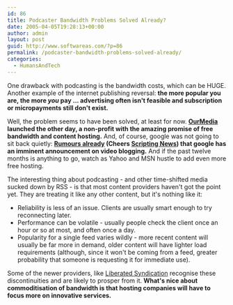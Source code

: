```yaml
---
id: 86
title: Podcaster Bandwidth Problems Solved Already?
date: 2005-04-05T19:28:13+00:00
author: admin
layout: post
guid: http://www.softwareas.com/?p=86
permalink: /podcaster-bandwidth-problems-solved-already/
categories:
  - HumansAndTech
---
```

One drawback with podcasting is the bandwidth costs, which can be HUGE. Another example of the internet publishing reversal: **the more popular you are, the more *you* pay ... advertising often isn't feasible and subscription or micropayments still don't exist.**

Well, the problem seems to have been solved, at least for now. **[OurMedia](http://www.ourmedia.org/) launched the other day, a non-profit with the amazing promise of free bandwidth and content hosting.** And, of course, google was not going to sit back quietly: **[Rumours already](http://news.bbc.co.uk/1/hi/technology/4412125.stm) (Cheers [Scripting News](http://archive.scripting.com/2005/04/05#When:8:19:57AM)) that google has an imminent announcement on video blogging.** And if the past twelve months is anything to go, watch as Yahoo and MSN hustle to add even more free hosting.

The interesting thing about podcasting - and other time-shifted media sucked down by RSS - is that most content providers haven't got the point yet. They are treating it like any other content, but it's nothing like it:

* Reliability is less of an issue. Clients are usually smart enough to try reconnecting later.
* Performance can be volatile - usually people check the client once an hour or so at most, and often once a day.
* Popularity for a single feed varies wildly - more recent content will usually be far more in demand, older content will have lighter load requirements (although, since it won't be coming from a feed, greater probability that someone is requesting it for immediate use).

Some of the newer providers, like [Liberated Syndication](http://www.libsyn.com/) recognise these discontinuities and are likely to prosper from it. **What's nice about commoditisation of bandwidth is that hosting companies will have to focus more on innovative services.**